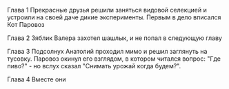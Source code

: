 Глава 1
Прекрасные друзья решили заняться видовой селекцией и устроили на своей даче дикие эксперименты. Первым в дело вписался Кот Паровоз

Глава 2
Зяблик Валера захотел шашлык, и не попал в следующую главу

Глава 3
Подсолнух Анатолий проходил мимо и решил заглянуть на тусовку. Паровоз окинул его взглядом, в котором читался вопрос: "Где пиво?" -  но вслух сказал "Снимать урожай когда будем?".

Глава 4
Вместе они

